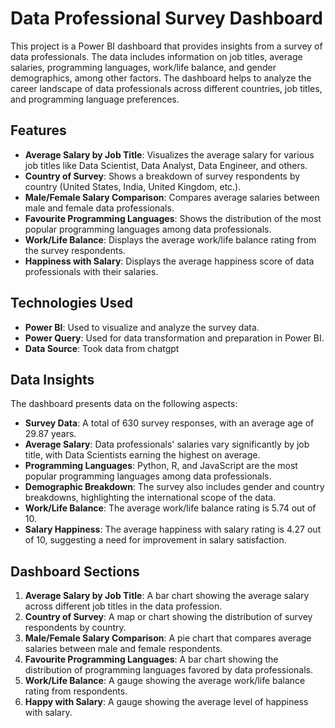 # Data Professional Survey Dashboard

This project is a Power BI dashboard that provides insights from a survey of data professionals. The data includes information on job titles, average salaries, programming languages, work/life balance, and gender demographics, among other factors. The dashboard helps to analyze the career landscape of data professionals across different countries, job titles, and programming language preferences.

## Features

- **Average Salary by Job Title**: Visualizes the average salary for various job titles like Data Scientist, Data Analyst, Data Engineer, and others.
- **Country of Survey**: Shows a breakdown of survey respondents by country (United States, India, United Kingdom, etc.).
- **Male/Female Salary Comparison**: Compares average salaries between male and female data professionals.
- **Favourite Programming Languages**: Shows the distribution of the most popular programming languages among data professionals.
- **Work/Life Balance**: Displays the average work/life balance rating from the survey respondents.
- **Happiness with Salary**: Displays the average happiness score of data professionals with their salaries.

## Technologies Used

- **Power BI**: Used to visualize and analyze the survey data.
- **Power Query**: Used for data transformation and preparation in Power BI.
- **Data Source**: Took data from chatgpt

## Data Insights

The dashboard presents data on the following aspects:

- **Survey Data**: A total of 630 survey responses, with an average age of 29.87 years.
- **Average Salary**: Data professionals' salaries vary significantly by job title, with Data Scientists earning the highest on average.
- **Programming Languages**: Python, R, and JavaScript are the most popular programming languages among data professionals.
- **Demographic Breakdown**: The survey also includes gender and country breakdowns, highlighting the international scope of the data.
- **Work/Life Balance**: The average work/life balance rating is 5.74 out of 10.
- **Salary Happiness**: The average happiness with salary rating is 4.27 out of 10, suggesting a need for improvement in salary satisfaction.

## Dashboard Sections

1. **Average Salary by Job Title**: A bar chart showing the average salary across different job titles in the data profession.
2. **Country of Survey**: A map or chart showing the distribution of survey respondents by country.
3. **Male/Female Salary Comparison**: A pie chart that compares average salaries between male and female respondents.
4. **Favourite Programming Languages**: A bar chart showing the distribution of programming languages favored by data professionals.
5. **Work/Life Balance**: A gauge showing the average work/life balance rating from respondents.
6. **Happy with Salary**: A gauge showing the average level of happiness with salary.
